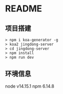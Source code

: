# README

## 项目搭建

```shell
> npm i koa-generator -g
> koa2 jingdong-server
> cd jingdong-server
> npm install
> npm run dev
```

## 环境信息

node v14.15.1
npm 6.14.8
